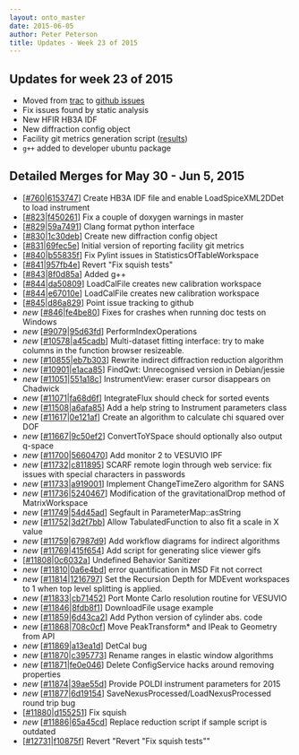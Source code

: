 ```yaml
---
layout: onto_master
date: 2015-06-05
author: Peter Peterson
title: Updates - Week 23 of 2015
---
```

Updates for week 23 of 2015
---------------------------
* Moved from [trac](http://trac.mantidproject.org/mantid/) to [github issues](https://github.com/mantidproject/mantid/issues)
* Fix issues found by static analysis
* New HFIR HB3A IDF
* New diffraction config object
* Facility git metrics generation script \([results](https://github.com/mantidproject/documents/tree/master/Project-Management/reports)\)
* `g++` added to developer ubuntu package

Detailed Merges for May 30 - Jun 5, 2015
----------------------------------------
* \[[#760](https://github.com/mantidproject/mantid/pull/760)\|[6153747](https://github.com/mantidproject/mantid/commit/615374773253da1cb686a06cd93bb406c62e4a73)\] Create HB3A IDF file and enable LoadSpiceXML2DDet to load instrument
* \[[#823](https://github.com/mantidproject/mantid/pull/823)\|[f450261](https://github.com/mantidproject/mantid/commit/f450261f9b8dfe58600f53fdf71f9485bbe13ab0)\] Fix a couple of doxygen warnings in master
* \[[#829](https://github.com/mantidproject/mantid/pull/829)\|[59a7491](https://github.com/mantidproject/mantid/commit/59a7491a0c033d9c713aef17b0f398a52bea8d25)\] Clang format python interface
* \[[#830](https://github.com/mantidproject/mantid/pull/830)\|[1c30deb](https://github.com/mantidproject/mantid/commit/1c30deb9e8644cff36d21d4e453a97c2a7501fb2)\] Create new diffraction config object
* \[[#831](https://github.com/mantidproject/mantid/pull/831)\|[69fec5e](https://github.com/mantidproject/mantid/commit/69fec5ea32ba312e636d30f18f5161d68e93c735)\] Initial version of reporting facility git metrics
* \[[#840](https://github.com/mantidproject/mantid/pull/840)\|[b55835f](https://github.com/mantidproject/mantid/commit/b55835f45bdc577a12ab52639c4130277fd9f5f4)\] Fix Pylint issues in StatisticsOfTableWorkspace
* \[[#841](https://github.com/mantidproject/mantid/pull/841)\|[957fb4e](https://github.com/mantidproject/mantid/commit/957fb4ee42bda74535a021b986fb38ca91deda52)\] Revert &quot;Fix squish tests&quot;
* \[[#843](https://github.com/mantidproject/mantid/pull/843)\|[8f0d85a](https://github.com/mantidproject/mantid/commit/8f0d85aea32718ae6225ba947fa649e7ddf769b5)\] Added g++
* \[[#844](https://github.com/mantidproject/mantid/pull/844)\|[da50809](https://github.com/mantidproject/mantid/commit/da50809ea2ab192a2c5ec156aeb35d30dc15432b)\] LoadCalFile creates new calibration workspace
* \[[#844](https://github.com/mantidproject/mantid/pull/844)\|[e67010e](https://github.com/mantidproject/mantid/commit/e67010e0bfb878acc26d0a4c2c560e1bce73a719)\] LoadCalFile creates new calibration workspace
* \[[#845](https://github.com/mantidproject/mantid/pull/845)\|[d86a829](https://github.com/mantidproject/mantid/commit/d86a8299cf8096c3009abe94471818595c0701e1)\] Point issue tracking to github
* *new* \[[#846](https://github.com/mantidproject/mantid/pull/846)\|[fe4be80](https://github.com/mantidproject/mantid/commit/fe4be80edcad6fca9178f8f0f3bf41fc912389e5)\] Fixes for crashes when running doc tests on Windows
* *new* \[[#9079](http://trac.mantidproject.org/mantid/ticket/9079)\|[95d63fd](https://github.com/mantidproject/mantid/commit/95d63fd9898ceeb13fbb1546eadfaec56823e9bb)\] PerformIndexOperations
* *new* \[[#10578](http://trac.mantidproject.org/mantid/ticket/10578)\|[a45cadb](https://github.com/mantidproject/mantid/commit/a45cadb421c595b1377286f1a83a3e3ed8a74696)\] Multi-dataset fitting interface: try to make columns in the function browser resizeable.
* *new* \[[#10855](http://trac.mantidproject.org/mantid/ticket/10855)\|[eb7b303](https://github.com/mantidproject/mantid/commit/eb7b303011d72d9aac711a2bfaa00c7cbbe89c32)\] Rewrite indirect diffraction reduction algorithm
* *new* \[[#10901](http://trac.mantidproject.org/mantid/ticket/10901)\|[e1aca85](https://github.com/mantidproject/mantid/commit/e1aca857446d75fd0293c0b1ef9bc983efd9c766)\] FindQwt: Unrecognised version in Debian/jessie
* *new* \[[#11051](http://trac.mantidproject.org/mantid/ticket/11051)\|[551a18c](https://github.com/mantidproject/mantid/commit/551a18c0c2c834be7ecc9a8970bea4dcfc50c880)\] InstrumentView: eraser cursor disappears on Chadwick
* *new* \[[#11071](http://trac.mantidproject.org/mantid/ticket/11071)\|[fa68d6f](https://github.com/mantidproject/mantid/commit/fa68d6f02a3863279e1ba10f8b1b97298ddc7c4c)\] IntegrateFlux should check for sorted events
* *new* \[[#11508](http://trac.mantidproject.org/mantid/ticket/11508)\|[a6afa85](https://github.com/mantidproject/mantid/commit/a6afa85b50312aacc41afe0c8cbe359b1918e8ee)\] Add a help string to Instrument parameters class
* *new* \[[#11617](http://trac.mantidproject.org/mantid/ticket/11617)\|[0e121af](https://github.com/mantidproject/mantid/commit/0e121af7cc8efab724110b11975261f1b1490eeb)\] Create an algorithm to calculate chi squared over DOF
* *new* \[[#11667](http://trac.mantidproject.org/mantid/ticket/11667)\|[9c50ef2](https://github.com/mantidproject/mantid/commit/9c50ef2dcfa5f32c86767da4b3c5f8a333de7093)\] ConvertToYSpace should optionally also output q-space
* *new* \[[#11700](http://trac.mantidproject.org/mantid/ticket/11700)\|[5660470](https://github.com/mantidproject/mantid/commit/566047084a3f25a497696bc7d3532d76f777460d)\] Add monitor 2 to VESUVIO IPF
* *new* \[[#11732](http://trac.mantidproject.org/mantid/ticket/11732)\|[c811895](https://github.com/mantidproject/mantid/commit/c811895a3bea12b95aac757cf5d41fa45eb9db3e)\] SCARF remote login through web service: fix issues with special characters in passwords
* *new* \[[#11733](http://trac.mantidproject.org/mantid/ticket/11733)\|[a919001](https://github.com/mantidproject/mantid/commit/a919001a125fa8a088ebb178116e165fb8140a46)\] Implement ChangeTimeZero algorithm for SANS
* *new* \[[#11736](http://trac.mantidproject.org/mantid/ticket/11736)\|[5240467](https://github.com/mantidproject/mantid/commit/5240467b4ebe996037c56b66fbc478ac6ac3facf)\] Modification of the gravitationalDrop method of MatrixWorkspace
* *new* \[[#11749](http://trac.mantidproject.org/mantid/ticket/11749)\|[54d45ad](https://github.com/mantidproject/mantid/commit/54d45ad608deb0611cb025f7db4b65236c27f06f)\] Segfault in ParameterMap::asString
* *new* \[[#11752](http://trac.mantidproject.org/mantid/ticket/11752)\|[3d2f7bb](https://github.com/mantidproject/mantid/commit/3d2f7bbb6406f825061aaa342d69877bf595aad5)\] Allow TabulatedFunction to also fit a scale in X value
* *new* \[[#11759](http://trac.mantidproject.org/mantid/ticket/11759)\|[67987d9](https://github.com/mantidproject/mantid/commit/67987d92a0714668e6089fd712422c57a3a98a6a)\] Add workflow diagrams for indirect algorithms
* *new* \[[#11769](http://trac.mantidproject.org/mantid/ticket/11769)\|[415f654](https://github.com/mantidproject/mantid/commit/415f654147f92a0e652a53f5cfc60aac30abf676)\] Add script for generating slice viewer gifs
* \[[#11808](http://trac.mantidproject.org/mantid/ticket/11808)\|[0c6032a](https://github.com/mantidproject/mantid/commit/0c6032a0d88ab6a6e903e8c9b9f305efc1e0ddb1)\] Undefined Behavior Sanitizer
* *new* \[[#11810](http://trac.mantidproject.org/mantid/ticket/11810)\|[0a6e4bd](https://github.com/mantidproject/mantid/commit/0a6e4bd4deff0dfd7523fd6123bd3f5df1e67fe7)\] error quantification in MSD Fit not correct
* *new* \[[#11814](http://trac.mantidproject.org/mantid/ticket/11814)\|[1216797](https://github.com/mantidproject/mantid/commit/1216797cfa144380958d11173224bb65b44cd7cd)\] Set the Recursion Depth for MDEvent workspaces to 1 when top level splitting is applied.
* *new* \[[#11833](http://trac.mantidproject.org/mantid/ticket/11833)\|[cb71452](https://github.com/mantidproject/mantid/commit/cb714526a069d2f376ce2d866bfa807a9604719f)\] Port Monte Carlo resolution routine for VESUVIO
* *new* \[[#11846](http://trac.mantidproject.org/mantid/ticket/11846)\|[8fdb8f1](https://github.com/mantidproject/mantid/commit/8fdb8f17bc1f5d803b1b203c44011bd0875b6ea2)\] DownloadFile usage example
* *new* \[[#11859](http://trac.mantidproject.org/mantid/ticket/11859)\|[6d43ca2](https://github.com/mantidproject/mantid/commit/6d43ca223a37efe4f843136077b6563903c9a590)\] Add Python version of cylinder abs. code
* *new* \[[#11868](http://trac.mantidproject.org/mantid/ticket/11868)\|[708c0cf](https://github.com/mantidproject/mantid/commit/708c0cf4d0471fd3ad38f2fac49b8510f39116dc)\] Move PeakTransform* and IPeak to Geometry from API
* *new* \[[#11869](http://trac.mantidproject.org/mantid/ticket/11869)\|[a13ea1d](https://github.com/mantidproject/mantid/commit/a13ea1d816baf7627e181d5b23534ee95c54cb71)\] DetCal bug
* *new* \[[#11870](http://trac.mantidproject.org/mantid/ticket/11870)\|[c395773](https://github.com/mantidproject/mantid/commit/c395773fed629d14c73d86ea66f76aac9d7cc374)\] Rename ranges in elastic window algorithms
* *new* \[[#11871](http://trac.mantidproject.org/mantid/ticket/11871)\|[fe0e046](https://github.com/mantidproject/mantid/commit/fe0e046e1d79786c95578f653587a2a16b38a140)\] Delete ConfigService hacks around removing properties
* *new* \[[#11874](http://trac.mantidproject.org/mantid/ticket/11874)\|[39ae55d](https://github.com/mantidproject/mantid/commit/39ae55d36cf9c89fca24359a47148c5d2615b953)\] Provide POLDI instrument parameters for 2015
* *new* \[[#11877](http://trac.mantidproject.org/mantid/ticket/11877)\|[6d19154](https://github.com/mantidproject/mantid/commit/6d19154e9f85cd1a22ec3869e01bf792a8cc828f)\] SaveNexusProcessed/LoadNexusProcessed round trip bug
* \[[#11880](http://trac.mantidproject.org/mantid/ticket/11880)\|[d155251](https://github.com/mantidproject/mantid/commit/d15525159a8a84886c730614d6f1859e4e4a4997)\] Fix squish
* *new* \[[#11886](http://trac.mantidproject.org/mantid/ticket/11886)\|[65a45cd](https://github.com/mantidproject/mantid/commit/65a45cd1b6e7ee6d63d027f6df4858d769c04f0f)\] Replace reduction script if sample script is outdated
* \[[#12731](https://github.com/mantidproject/mantid/pull/12731)\|[f10875f](https://github.com/mantidproject/mantid/commit/f10875f361dc4a5e309888eecfd1e24318ece682)\] Revert &quot;Revert &quot;Fix squish tests&quot;&quot;
